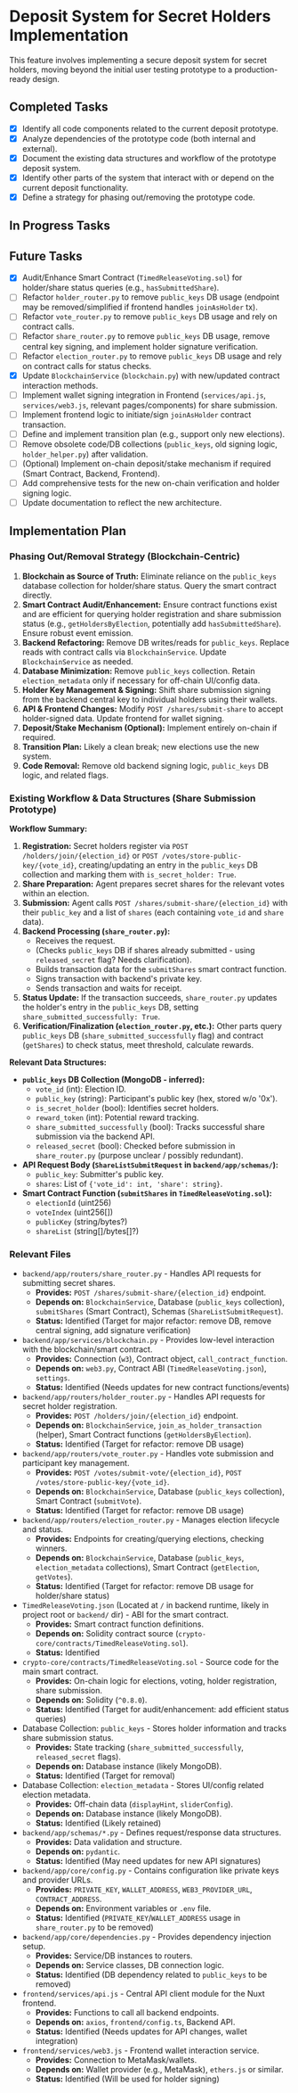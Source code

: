 # Deposit System for Secret Holders Implementation

This feature involves implementing a secure deposit system for secret holders, moving beyond the initial user testing prototype to a production-ready design.

## Completed Tasks

- [x] Identify all code components related to the current deposit prototype.
- [x] Analyze dependencies of the prototype code (both internal and external).
- [x] Document the existing data structures and workflow of the prototype deposit system.
- [x] Identify other parts of the system that interact with or depend on the current deposit functionality.
- [x] Define a strategy for phasing out/removing the prototype code.

## In Progress Tasks

## Future Tasks

- [x] Audit/Enhance Smart Contract (`TimedReleaseVoting.sol`) for holder/share status queries (e.g., `hasSubmittedShare`).
- [ ] Refactor `holder_router.py` to remove `public_keys` DB usage (endpoint may be removed/simplified if frontend handles `joinAsHolder` tx).
- [ ] Refactor `vote_router.py` to remove `public_keys` DB usage and rely on contract calls.
- [ ] Refactor `share_router.py` to remove `public_keys` DB usage, remove central key signing, and implement holder signature verification.
- [ ] Refactor `election_router.py` to remove `public_keys` DB usage and rely on contract calls for status checks.
- [x] Update `BlockchainService` (`blockchain.py`) with new/updated contract interaction methods.
- [ ] Implement wallet signing integration in Frontend (`services/api.js`, `services/web3.js`, relevant pages/components) for share submission.
- [ ] Implement frontend logic to initiate/sign `joinAsHolder` contract transaction.
- [ ] Define and implement transition plan (e.g., support only new elections).
- [ ] Remove obsolete code/DB collections (`public_keys`, old signing logic, `holder_helper.py`) after validation.
- [ ] (Optional) Implement on-chain deposit/stake mechanism if required (Smart Contract, Backend, Frontend).
- [ ] Add comprehensive tests for the new on-chain verification and holder signing logic.
- [ ] Update documentation to reflect the new architecture.

## Implementation Plan

### Phasing Out/Removal Strategy (Blockchain-Centric)

1.  **Blockchain as Source of Truth:** Eliminate reliance on the `public_keys` database collection for holder/share status. Query the smart contract directly.
2.  **Smart Contract Audit/Enhancement:** Ensure contract functions exist and are efficient for querying holder registration and share submission status (e.g., `getHoldersByElection`, potentially add `hasSubmittedShare`). Ensure robust event emission.
3.  **Backend Refactoring:** Remove DB writes/reads for `public_keys`. Replace reads with contract calls via `BlockchainService`. Update `BlockchainService` as needed.
4.  **Database Minimization:** Remove `public_keys` collection. Retain `election_metadata` only if necessary for off-chain UI/config data.
5.  **Holder Key Management & Signing:** Shift share submission signing from the backend central key to individual holders using their wallets.
6.  **API & Frontend Changes:** Modify `POST /shares/submit-share` to accept holder-signed data. Update frontend for wallet signing.
7.  **Deposit/Stake Mechanism (Optional):** Implement entirely on-chain if required.
8.  **Transition Plan:** Likely a clean break; new elections use the new system.
9.  **Code Removal:** Remove old backend signing logic, `public_keys` DB logic, and related flags.

### Existing Workflow & Data Structures (Share Submission Prototype)

**Workflow Summary:**

1.  **Registration:** Secret holders register via `POST /holders/join/{election_id}` or `POST /votes/store-public-key/{vote_id}`, creating/updating an entry in the `public_keys` DB collection and marking them with `is_secret_holder: True`.
2.  **Share Preparation:** Agent prepares secret shares for the relevant votes within an election.
3.  **Submission:** Agent calls `POST /shares/submit-share/{election_id}` with their `public_key` and a list of `shares` (each containing `vote_id` and `share` data).
4.  **Backend Processing (`share_router.py`):**
    *   Receives the request.
    *   (Checks `public_keys` DB if shares already submitted - using `released_secret` flag? Needs clarification).
    *   Builds transaction data for the `submitShares` smart contract function.
    *   Signs transaction with backend's private key.
    *   Sends transaction and waits for receipt.
5.  **Status Update:** If the transaction succeeds, `share_router.py` updates the holder's entry in the `public_keys` DB, setting `share_submitted_successfully: True`.
6.  **Verification/Finalization (`election_router.py`, etc.):** Other parts query `public_keys` DB (`share_submitted_successfully` flag) and contract (`getShares`) to check status, meet threshold, calculate rewards.

**Relevant Data Structures:**

*   **`public_keys` DB Collection (MongoDB - inferred):**
    *   `vote_id` (int): Election ID.
    *   `public_key` (string): Participant's public key (hex, stored w/o '0x').
    *   `is_secret_holder` (bool): Identifies secret holders.
    *   `reward_token` (int): Potential reward tracking.
    *   `share_submitted_successfully` (bool): Tracks successful share submission via the backend API.
    *   `released_secret` (bool): Checked before submission in `share_router.py` (purpose unclear / possibly redundant).
*   **API Request Body (`ShareListSubmitRequest` in `backend/app/schemas/`):**
    *   `public_key`: Submitter's public key.
    *   `shares`: List of `{'vote_id': int, 'share': string}`.
*   **Smart Contract Function (`submitShares` in `TimedReleaseVoting.sol`):**
    *   `electionId` (uint256)
    *   `voteIndex` (uint256[])
    *   `publicKey` (string/bytes?)
    *   `shareList` (string[]/bytes[]?)

### Relevant Files

- `backend/app/routers/share_router.py` - Handles API requests for submitting secret shares.
  - **Provides:** `POST /shares/submit-share/{election_id}` endpoint.
  - **Depends on:** `BlockchainService`, Database (`public_keys` collection), `submitShares` (Smart Contract), Schemas (`ShareListSubmitRequest`).
  - **Status:** Identified (Target for major refactor: remove DB, remove central signing, add signature verification)
- `backend/app/services/blockchain.py` - Provides low-level interaction with the blockchain/smart contract.
  - **Provides:** Connection (`w3`), Contract object, `call_contract_function`.
  - **Depends on:** `web3.py`, Contract ABI (`TimedReleaseVoting.json`), `settings`.
  - **Status:** Identified (Needs updates for new contract functions/events)
- `backend/app/routers/holder_router.py` - Handles API requests for secret holder registration.
  - **Provides:** `POST /holders/join/{election_id}` endpoint.
  - **Depends on:** `BlockchainService`, `join_as_holder_transaction` (helper), Smart Contract functions (`getHoldersByElection`).
  - **Status:** Identified (Target for refactor: remove DB usage)
- `backend/app/routers/vote_router.py` - Handles vote submission and participant key management.
  - **Provides:** `POST /votes/submit-vote/{election_id}`, `POST /votes/store-public-key/{vote_id}`.
  - **Depends on:** `BlockchainService`, Database (`public_keys` collection), Smart Contract (`submitVote`).
  - **Status:** Identified (Target for refactor: remove DB usage)
- `backend/app/routers/election_router.py` - Manages election lifecycle and status.
  - **Provides:** Endpoints for creating/querying elections, checking winners.
  - **Depends on:** `BlockchainService`, Database (`public_keys`, `election_metadata` collections), Smart Contract (`getElection`, `getVotes`).
  - **Status:** Identified (Target for refactor: remove DB usage for holder/share status)
- `TimedReleaseVoting.json` (Located at `/` in backend runtime, likely in project root or `backend/` dir) - ABI for the smart contract.
  - **Provides:** Smart contract function definitions.
  - **Depends on:** Solidity contract source (`crypto-core/contracts/TimedReleaseVoting.sol`).
  - **Status:** Identified
- `crypto-core/contracts/TimedReleaseVoting.sol` - Source code for the main smart contract.
  - **Provides:** On-chain logic for elections, voting, holder registration, share submission.
  - **Depends on:** Solidity (`^0.8.0`).
  - **Status:** Identified (Target for audit/enhancement: add efficient status queries)
- Database Collection: `public_keys` - Stores holder information and tracks share submission status.
  - **Provides:** State tracking (`share_submitted_successfully`, `released_secret` flags).
  - **Depends on:** Database instance (likely MongoDB).
  - **Status:** Identified (Target for removal)
- Database Collection: `election_metadata` - Stores UI/config related election metadata.
  - **Provides:** Off-chain data (`displayHint`, `sliderConfig`).
  - **Depends on:** Database instance (likely MongoDB).
  - **Status:** Identified (Likely retained)
- `backend/app/schemas/*.py` - Defines request/response data structures.
  - **Provides:** Data validation and structure.
  - **Depends on:** `pydantic`.
  - **Status:** Identified (May need updates for new API signatures)
- `backend/app/core/config.py` - Contains configuration like private keys and provider URLs.
  - **Provides:** `PRIVATE_KEY`, `WALLET_ADDRESS`, `WEB3_PROVIDER_URL`, `CONTRACT_ADDRESS`.
  - **Depends on:** Environment variables or `.env` file.
  - **Status:** Identified (`PRIVATE_KEY`/`WALLET_ADDRESS` usage in `share_router.py` to be removed)
- `backend/app/core/dependencies.py` - Provides dependency injection setup.
  - **Provides:** Service/DB instances to routers.
  - **Depends on:** Service classes, DB connection logic.
  - **Status:** Identified (DB dependency related to `public_keys` to be removed)
- `frontend/services/api.js` - Central API client module for the Nuxt frontend.
  - **Provides:** Functions to call all backend endpoints.
  - **Depends on:** `axios`, `frontend/config.ts`, Backend API.
  - **Status:** Identified (Needs updates for API changes, wallet integration)
- `frontend/services/web3.js` - Frontend wallet interaction service.
  - **Provides:** Connection to MetaMask/wallets.
  - **Depends on:** Wallet provider (e.g., MetaMask), `ethers.js` or similar.
  - **Status:** Identified (Will be used for holder signing)
